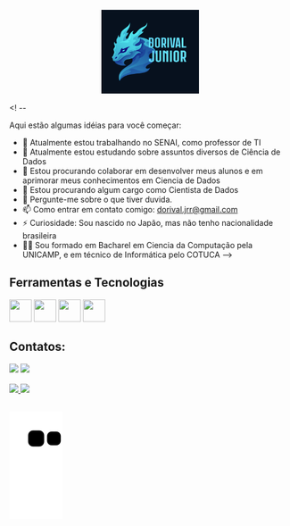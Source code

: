 <p align="center">
  <a href="https://github.com/Dorivis">
    <img src="logo.png" height="150" width="175" alt="Unform" />
  </a>
</p>

<! --

Aqui estão algumas idéias para você começar:

- 🔭 Atualmente estou trabalhando no SENAI, como professor de TI
- 🌱 Atualmente estou estudando sobre assuntos diversos de Ciência de Dados
- 👯 Estou procurando colaborar em desenvolver meus alunos e em aprimorar meus conhecimentos em Ciencia de Dados
- 🤔 Estou procurando algum cargo como Cientista de Dados
- 💬 Pergunte-me sobre o que tiver duvida.
- 📫 Como entrar em contato comigo: dorival.jrr@gmail.com
- ⚡ Curiosidade: Sou nascido no Japão, mas não tenho nacionalidade brasileira
- 👨‍🎓 Sou formado em Bacharel em Ciencia da Computação pela UNICAMP, e em técnico de Informática pelo COTUCA
-->


## Ferramentas e Tecnologias

<img loading="lazy" src="https://cdn.jsdelivr.net/gh/devicons/devicon/icons/git/git-original.svg" width="40" height="40"/> <img src="https://cdn.jsdelivr.net/gh/devicons/devicon@latest/icons/python/python-original.svg"   width="40" height="40"/> <img src="https://cdn.jsdelivr.net/gh/devicons/devicon@latest/icons/java/java-original.svg" width="40" height="40"/> <img src="https://cdn.jsdelivr.net/gh/devicons/devicon@latest/icons/azuresqldatabase/azuresqldatabase-original.svg" width="40" height="40"/>
          
          
          
## Contatos:

<div>
<a href = "mailto:dorival.jrr@gmail.com"><img loading="lazy" src="https://img.shields.io/badge/Gmail-D14836?style=for-the-badge&logo=gmail&logoColor=white" target="_blank"></a>
<a href="https://www.linkedin.com/in/dorival-alves-804558127/" target="_blank"><img loading="lazy" src="https://img.shields.io/badge/-LinkedIn-%230077B5?style=for-the-badge&logo=linkedin&logoColor=white" target="_blank"></a>   
<a href="https://github.com/Dorivis" target="_blank"<img loading="lazy" src="https://cdn.jsdelivr.net/gh/devicons/devicon@latest/icons/github/github-original.svg" target="_blank" /></a>
          
</div>

<br/>

<div>
<a href="https://github.com/seu-usuário-aqui">
<img loading="lazy" height="180em" src="https://github-readme-stats.vercel.app/api/top-langs/?username=Dorivis&layout=compact&langs_count=7&theme=dracula"/>
<img loading="lazy" height="180em" src="https://github-readme-stats.vercel.app/api?username=Dorivis&show_icons=true&theme=dracula&include_all_commits=true&count_private=true"/>
</div>

<br/>


![Snake animation](https://github.com/Dorivis/Dorivis/blob/output/github-contribution-grid-snake.svg)
